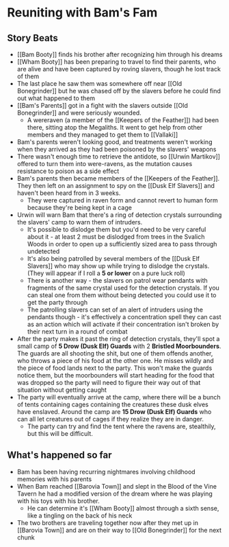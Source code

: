# Reuniting with Bam's Fam
## Story Beats
* [[Bam Booty]] finds his brother after recognizing him through his dreams
* [[Wham Booty]] has been preparing to travel to find their parents, who are alive and have been captured by roving slavers, though he lost track of them
* The last place he saw them was somewhere off near [[Old Bonegrinder]] but he was chased off by the slavers before he could find out what happened to them
* [[Bam's Parents]] got in a fight with the slavers outside [[Old Bonegrinder]] and were seriously wounded.
  * A wereraven (a member of the [[Keepers of the Feather]]) had been there, sitting atop the Megaliths. It went to get help from other members and they managed to get them to [[Vallaki]]
* Bam's parents weren't looking good, and treatments weren't working when they arrived as they had been poisoned by the slavers' weapons
* There wasn't enough time to retrieve the antidote, so [[Urwin Martikov]] offered to turn them into were-ravens, as the mutation causes resistance to poison as a side effect
* Bam's parents then became members of the [[Keepers of the Feather]]. They then left on an assignment to spy on the [[Dusk Elf Slavers]] and haven't been heard from in 3 weeks.
  * They were captured in raven form and cannot revert to human form because they're being kept in a cage
* Urwin will warn Bam that there's a ring of detection crystals surrounding the slavers' camp to warn them of intruders. 
  * It's possible to dislodge them but you'd need to be very careful about it - at least 2 must be dislodged from trees in the Svalich Woods in order to open up a sufficiently sized area to pass through undetected
  * It's also being patrolled by several members of the [[Dusk Elf Slavers]] who may show up while trying to dislodge the crystals. (They will appear if I roll a **5 or lower** on a pure luck roll)
  * There is another way - the slavers on patrol wear pendants with fragments of the same crystal used for the detection crystals. If you can steal one from them without being detected you could use it to get the party through
  * The patrolling slavers can set of an alert of intruders using the pendants though - it's effectively a concentration spell they can cast as an action which will activate if their concentration isn't broken by their next turn in a round of combat
* After the party makes it past the ring of detection crystals, they'll spot a small camp of **5 Drow  (Dusk Elf) Guards** with 2 **Bristled Moorbounders**. The guards are all shooting the shit, but one of them offends another, who throws a piece of his food at the other one. He misses wildly and the piece of food lands next to the party. This won't make the guards notice them, but the moorbounders will start heading for the food that was dropped so the party will need to figure their way out of that situation without getting caught
* The party will eventually arrive at the camp, where there will be a bunch of tents containing cages containing the creatures these dusk elves have enslaved. Around the camp are **15 Drow (Dusk Elf) Guards** who can all let creatures out of cages if they realize they are in danger. 
  * The party can try and find the tent where the ravens are, stealthily, but this will be difficult.

## What's happened so far
* Bam has been having recurring nightmares involving childhood memories with his parents
* When Bam reached [[Barovia Town]] and slept in the Blood of the Vine Tavern he had a modified version of the dream where he was playing with his toys with his brother.
  * He can determine it's [[Wham Booty]] almost through a sixth sense, like a tingling on the back of his neck
* The two brothers are traveling together now after they met up in [[Barovia Town]] and are on their way to [[Old Bonegrinder]] for the next chunk